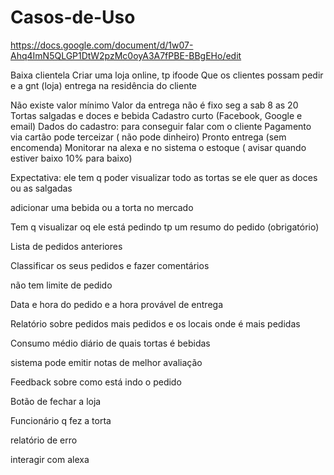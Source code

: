 # Casos-de-Uso

<tr> <td> </tr> </td>

https://docs.google.com/document/d/1w07-Ahq4ImN5QLGP1DtW2pzMc0oyA3A7fPBE-BBgEHo/edit

Baixa clientela
Criar uma loja online, tp ifoode 
Que os clientes possam pedir e a gnt (loja) entrega na residência do cliente

Não existe valor mínimo
Valor da entrega não é fixo 
seg a sab 8 as 20
Tortas salgadas e doces e bebida 
Cadastro curto (Facebook, Google e email) 
Dados do cadastro: para conseguir falar com o cliente 
Pagamento via cartão pode terceizar ( não pode dinheiro) 
Pronto entrega (sem encomenda)
Monitorar na alexa e no sistema o estoque ( avisar quando estiver baixo 10% para baixo)

Expectativa: ele tem q poder visualizar todo as tortas se ele quer as doces ou as salgadas
 
adicionar uma bebida ou a torta no mercado

Tem q visualizar oq ele está pedindo tp um resumo do pedido (obrigatório)

Lista de pedidos anteriores

Classificar os seus pedidos e fazer comentários 

não tem limite de pedido

Data e hora do pedido e a hora provável de entrega 

Relatório sobre pedidos mais pedidos e os locais onde é mais pedidas

Consumo médio diário de quais tortas é bebidas 

sistema pode emitir notas de melhor avaliação 

Feedback sobre como está indo o pedido 

Botão de fechar a loja

Funcionário q fez a torta 

relatório de erro 

interagir com alexa
